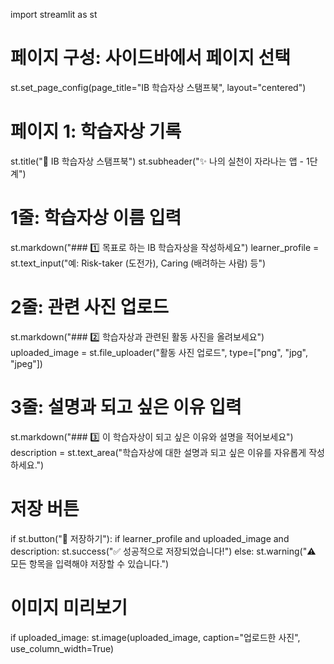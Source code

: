 import streamlit as st

# 페이지 구성: 사이드바에서 페이지 선택
st.set_page_config(page_title="IB 학습자상 스탬프북", layout="centered")

# 페이지 1: 학습자상 기록
st.title("📘 IB 학습자상 스탬프북")
st.subheader("✨ 나의 실천이 자라나는 앱 - 1단계")

# 1줄: 학습자상 이름 입력
st.markdown("### 1️⃣ 목표로 하는 IB 학습자상을 작성하세요")
learner_profile = st.text_input("예: Risk-taker (도전가), Caring (배려하는 사람) 등")

# 2줄: 관련 사진 업로드
st.markdown("### 2️⃣ 학습자상과 관련된 활동 사진을 올려보세요")
uploaded_image = st.file_uploader("활동 사진 업로드", type=["png", "jpg", "jpeg"])

# 3줄: 설명과 되고 싶은 이유 입력
st.markdown("### 3️⃣ 이 학습자상이 되고 싶은 이유와 설명을 적어보세요")
description = st.text_area("학습자상에 대한 설명과 되고 싶은 이유를 자유롭게 작성하세요.")

# 저장 버튼
if st.button("💾 저장하기"):
    if learner_profile and uploaded_image and description:
        st.success("✅ 성공적으로 저장되었습니다!")
    else:
        st.warning("⚠️ 모든 항목을 입력해야 저장할 수 있습니다.")

# 이미지 미리보기
if uploaded_image:
    st.image(uploaded_image, caption="업로드한 사진", use_column_width=True)
